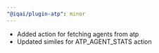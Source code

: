 ```yaml
---
"@iqai/plugin-atp": minor
---
```


- Added action for fetching agents from atp
- Updated similes for ATP_AGENT_STATS action
